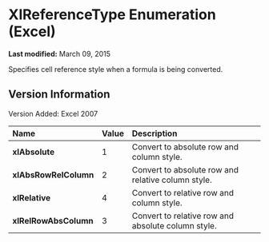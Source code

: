 
# XlReferenceType Enumeration (Excel)

 **Last modified:** March 09, 2015

Specifies cell reference style when a formula is being converted.

## Version Information

Version Added: Excel 2007 



|**Name**|**Value**|**Description**|
|:-----|:-----|:-----|
| **xlAbsolute**|1|Convert to absolute row and column style.|
| **xlAbsRowRelColumn**|2|Convert to absolute row and relative column style.|
| **xlRelative**|4|Convert to relative row and column style.|
| **xlRelRowAbsColumn**|3|Convert to relative row and absolute column style.|
